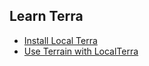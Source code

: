 Learn Terra
---


- [Install Local Terra](https://docs.terra.money/docs/develop/how-to/localterra/install-localterra.html)
- [Use Terrain with LocalTerra](https://docs.terra.money/docs/develop/dapp/quick-start/using-terrain-localterra.html)